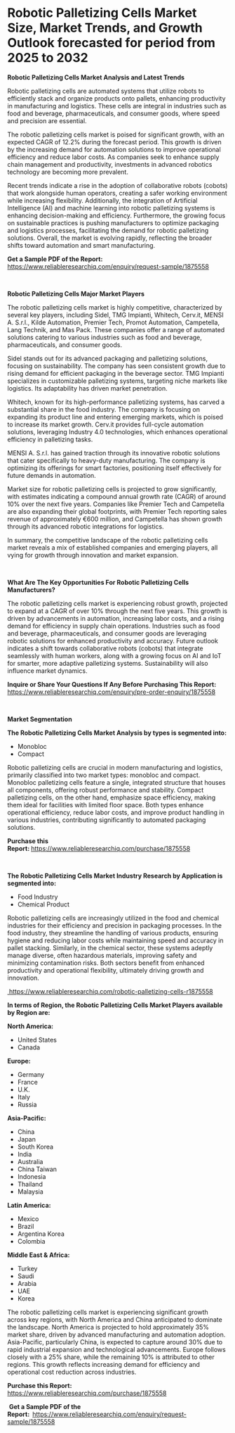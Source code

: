 <p><h1>Robotic Palletizing Cells Market Size, Market Trends, and Growth Outlook forecasted for period from 2025 to 2032</h1></p><p><strong>Robotic Palletizing Cells Market Analysis and Latest Trends</strong></p>
<p><p>Robotic palletizing cells are automated systems that utilize robots to efficiently stack and organize products onto pallets, enhancing productivity in manufacturing and logistics. These cells are integral in industries such as food and beverage, pharmaceuticals, and consumer goods, where speed and precision are essential.</p><p>The robotic palletizing cells market is poised for significant growth, with an expected CAGR of 12.2% during the forecast period. This growth is driven by the increasing demand for automation solutions to improve operational efficiency and reduce labor costs. As companies seek to enhance supply chain management and productivity, investments in advanced robotics technology are becoming more prevalent.</p><p>Recent trends indicate a rise in the adoption of collaborative robots (cobots) that work alongside human operators, creating a safer working environment while increasing flexibility. Additionally, the integration of Artificial Intelligence (AI) and machine learning into robotic palletizing systems is enhancing decision-making and efficiency. Furthermore, the growing focus on sustainable practices is pushing manufacturers to optimize packaging and logistics processes, facilitating the demand for robotic palletizing solutions. Overall, the market is evolving rapidly, reflecting the broader shifts toward automation and smart manufacturing.</p></p>
<p><strong>Get a Sample PDF of the Report:&nbsp;</strong> <a href="https://www.reliableresearchiq.com/enquiry/request-sample/1875558?utm_campaign=3307&utm_medium=2&utm_source=Github&utm_content=ia&utm_term=12042025&utm_id=robotic-palletizing-cells">https://www.reliableresearchiq.com/enquiry/request-sample/1875558</a></p>
<p>&nbsp;</p>
<p><strong>Robotic Palletizing Cells Major Market Players</strong></p>
<p><p>The robotic palletizing cells market is highly competitive, characterized by several key players, including Sidel, TMG Impianti, Whitech, Cerv.it, MENSI A. S.r.l., Kilde Automation, Premier Tech, Promot Automation, Campetella, Lang Technik, and Mas Pack. These companies offer a range of automated solutions catering to various industries such as food and beverage, pharmaceuticals, and consumer goods.</p><p>Sidel stands out for its advanced packaging and palletizing solutions, focusing on sustainability. The company has seen consistent growth due to rising demand for efficient packaging in the beverage sector. TMG Impianti specializes in customizable palletizing systems, targeting niche markets like logistics. Its adaptability has driven market penetration.</p><p>Whitech, known for its high-performance palletizing systems, has carved a substantial share in the food industry. The company is focusing on expanding its product line and entering emerging markets, which is poised to increase its market growth. Cerv.it provides full-cycle automation solutions, leveraging Industry 4.0 technologies, which enhances operational efficiency in palletizing tasks.</p><p>MENSI A. S.r.l. has gained traction through its innovative robotic solutions that cater specifically to heavy-duty manufacturing. The company is optimizing its offerings for smart factories, positioning itself effectively for future demands in automation.</p><p>Market size for robotic palletizing cells is projected to grow significantly, with estimates indicating a compound annual growth rate (CAGR) of around 10% over the next five years. Companies like Premier Tech and Campetella are also expanding their global footprints, with Premier Tech reporting sales revenue of approximately €600 million, and Campetella has shown growth through its advanced robotic integrations for logistics.</p><p>In summary, the competitive landscape of the robotic palletizing cells market reveals a mix of established companies and emerging players, all vying for growth through innovation and market expansion.</p></p>
<p>&nbsp;</p>
<p><strong>What Are The Key Opportunities For Robotic Palletizing Cells Manufacturers?</strong></p>
<p><p>The robotic palletizing cells market is experiencing robust growth, projected to expand at a CAGR of over 10% through the next five years. This growth is driven by advancements in automation, increasing labor costs, and a rising demand for efficiency in supply chain operations. Industries such as food and beverage, pharmaceuticals, and consumer goods are leveraging robotic solutions for enhanced productivity and accuracy. Future outlook indicates a shift towards collaborative robots (cobots) that integrate seamlessly with human workers, along with a growing focus on AI and IoT for smarter, more adaptive palletizing systems. Sustainability will also influence market dynamics.</p></p>
<p><strong>Inquire or Share Your Questions If Any Before Purchasing This Report:</strong> <a href="https://www.reliableresearchiq.com/enquiry/pre-order-enquiry/1875558?utm_campaign=3307&utm_medium=2&utm_source=Github&utm_content=ia&utm_term=12042025&utm_id=robotic-palletizing-cells">https://www.reliableresearchiq.com/enquiry/pre-order-enquiry/1875558</a></p>
<p>&nbsp;</p>
<p><strong>Market Segmentation</strong></p>
<p><strong>The Robotic Palletizing Cells Market Analysis by types is segmented into:</strong></p>
<p><ul><li>Monobloc</li><li>Compact</li></ul></p>
<p><p>Robotic palletizing cells are crucial in modern manufacturing and logistics, primarily classified into two market types: monobloc and compact. Monobloc palletizing cells feature a single, integrated structure that houses all components, offering robust performance and stability. Compact palletizing cells, on the other hand, emphasize space efficiency, making them ideal for facilities with limited floor space. Both types enhance operational efficiency, reduce labor costs, and improve product handling in various industries, contributing significantly to automated packaging solutions.</p></p>
<p><strong>Purchase this Report:&nbsp;</strong><a href="https://www.reliableresearchiq.com/purchase/1875558?utm_campaign=3307&utm_medium=2&utm_source=Github&utm_content=ia&utm_term=12042025&utm_id=robotic-palletizing-cells">https://www.reliableresearchiq.com/purchase/1875558</a></p>
<p>&nbsp;</p>
<p><strong>The Robotic Palletizing Cells Market Industry Research by Application is segmented into:</strong></p>
<p><ul><li>Food Industry</li><li>Chemical Product</li></ul></p>
<p><p>Robotic palletizing cells are increasingly utilized in the food and chemical industries for their efficiency and precision in packaging processes. In the food industry, they streamline the handling of various products, ensuring hygiene and reducing labor costs while maintaining speed and accuracy in pallet stacking. Similarly, in the chemical sector, these systems adeptly manage diverse, often hazardous materials, improving safety and minimizing contamination risks. Both sectors benefit from enhanced productivity and operational flexibility, ultimately driving growth and innovation.</p></p>
<p><a href="https://www.reliableresearchiq.com/robotic-palletizing-cells-r1875558?utm_campaign=3307&utm_medium=2&utm_source=Github&utm_content=ia&utm_term=12042025&utm_id=robotic-palletizing-cells">&nbsp;https://www.reliableresearchiq.com/robotic-palletizing-cells-r1875558</a></p>
<p><strong>In terms of Region, the Robotic Palletizing Cells Market Players available by Region are:</strong></p>
<p>
    <p> <strong> North America: </strong>
        <ul>
            <li>United States</li>
            <li>Canada</li>
        </ul>
        </p> 
    <p> <strong> Europe: </strong>
        <ul>
            <li>Germany</li>
            <li>France</li>
            <li>U.K.</li>
            <li>Italy</li>
            <li>Russia</li>
        </ul>
        </p> 
    <p> <strong> Asia-Pacific: </strong>
        <ul>
            <li>China</li>
            <li>Japan</li>
            <li>South Korea</li>
            <li>India</li>
            <li>Australia</li>
            <li>China Taiwan</li>
            <li>Indonesia</li>
            <li>Thailand</li>
            <li>Malaysia</li>
        </ul>
        </p> 
    <p> <strong> Latin America: </strong>
        <ul>
            <li>Mexico</li>
            <li>Brazil</li>
            <li>Argentina Korea</li>
            <li>Colombia</li>
        </ul>
        </p> 
    <p> <strong> Middle East & Africa: </strong>
        <ul>
            <li>Turkey</li>
            <li>Saudi</li>
            <li>Arabia</li>
            <li>UAE</li>
            <li>Korea</li>
        </ul>
    </p>
    </p>
<p><p>The robotic palletizing cells market is experiencing significant growth across key regions, with North America and China anticipated to dominate the landscape. North America is projected to hold approximately 35% market share, driven by advanced manufacturing and automation adoption. Asia-Pacific, particularly China, is expected to capture around 30% due to rapid industrial expansion and technological advancements. Europe follows closely with a 25% share, while the remaining 10% is attributed to other regions. This growth reflects increasing demand for efficiency and operational cost reduction across industries.</p></p>
<p><strong>Purchase this Report: </strong><a href="https://www.reliableresearchiq.com/purchase/1875558?utm_campaign=3307&utm_medium=2&utm_source=Github&utm_content=ia&utm_term=12042025&utm_id=robotic-palletizing-cells">https://www.reliableresearchiq.com/purchase/1875558</a></p>
<p>&nbsp;<strong>Get a Sample PDF of the Report:&nbsp;&nbsp;</strong><a href="https://www.reliableresearchiq.com/enquiry/request-sample/1875558?utm_campaign=3307&utm_medium=2&utm_source=Github&utm_content=ia&utm_term=12042025&utm_id=robotic-palletizing-cells">https://www.reliableresearchiq.com/enquiry/request-sample/1875558</a></p>
<p><strong></strong></p>
<p><p></p><p></p><p></p></p>